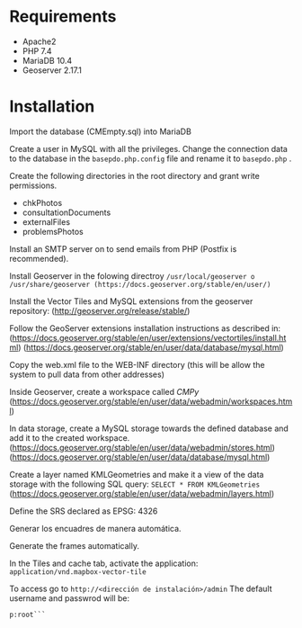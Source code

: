 # Requirements
- Apache2
- PHP 7.4
- MariaDB 10.4
- Geoserver 2.17.1

# Installation

Import the database (CMEmpty.sql) into MariaDB

Create a user in MySQL with all the privileges.
Change the connection data to the database in the ```basepdo.php.config``` file and rename it to ```basepdo.php``` .

Create the following directories in the root directory and grant write permissions.

- chkPhotos
- consultationDocuments
- externalFiles
- problemsPhotos

Install an SMTP server on to send emails from PHP (Postfix is recommended).

Install Geoserver in the folowing directroy ```/usr/local/geoserver o /usr/share/geoserver (https://docs.geoserver.org/stable/en/user/) ```

Install the Vector Tiles and MySQL extensions from the geoserver repository: (http://geoserver.org/release/stable/) 

Follow the GeoServer extensions installation instructions as described in: 
(https://docs.geoserver.org/stable/en/user/extensions/vectortiles/install.html) 
(https://docs.geoserver.org/stable/en/user/data/database/mysql.html)

Copy the web.xml file to the WEB-INF directory (this will be allow the system to pull data from other addresses)

Inside Geoserver, create a workspace called *CMPy* (https://docs.geoserver.org/stable/en/user/data/webadmin/workspaces.html)

In data storage, create a MySQL storage towards the defined database and add it to the created workspace. (https://docs.geoserver.org/stable/en/user/data/webadmin/stores.html) (https://docs.geoserver.org/stable/en/user/data/database/mysql.html)

Create a layer named KMLGeometries and make it a view of the data storage with the following SQL query:
```SELECT * FROM KMLGeometries ```
(https://docs.geoserver.org/stable/en/user/data/webadmin/layers.html)

Define the SRS declared as EPSG: 4326

Generar los encuadres de manera automática.

Generate the frames automatically.

In the Tiles and cache tab, activate the application: ```application/vnd.mapbox-vector-tile```

To access go to ```http://<dirección de instalación>/admin```
The default username and passwrod will be:
```u:admin
p:root```
